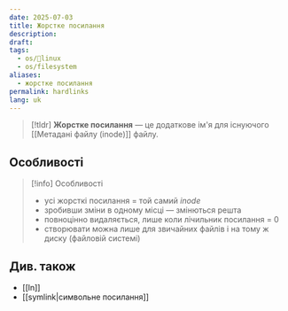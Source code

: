 ```yaml
---
date: 2025-07-03
title: Жорстке посилання
description: 
draft: 
tags:
  - os/🐧linux
  - os/filesystem
aliases:
  - жорстке посилання
permalink: hardlinks
lang: uk
---
```


> [!tldr]
> **Жорстке посилання** — це додаткове ім'я для існуючого [[Метадані файлу (inode)]] файлу.

## Особливості

> [!info] Особливості
> - усі жорсткі посилання = той самий _inode_
> - зробивши зміни в одному місці — змінються решта
> - повноцінно видаляється, лише коли лічильник посилання = 0
> - створювати можна лише для звичайних файлів і на тому ж диску (файловій системі)

## Див. також

- [[ln]]
- [[symlink|символьне посилання]]